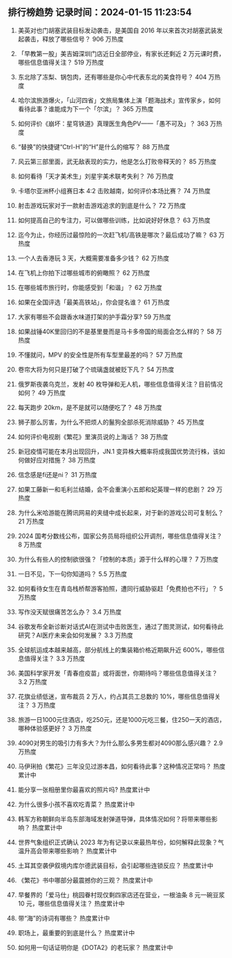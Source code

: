
## 排行榜趋势 记录时间：2024-01-15 11:23:54
  
  1. 美英对也门胡塞武装目标发动袭击，是美国自 2016 年以来首次对胡塞武装发起袭击，释放了哪些信号？ 906 万热度
    
  2. 「早教第一股」美吉姆深圳门店近日全部停业，有家长还剩近 2 万元课时费，哪些信息值得关注？ 519 万热度
    
  3. 东北除了冻梨、锅包肉，还有哪些是你心中代表东北的美食符号？ 404 万热度
    
  4. 哈尔滨旅游爆火，「山河四省」文旅局集体上演「题海战术」宣传家乡，如何看待此事？谁能成为下一个「尔滨」？ 365 万热度
    
  5. 如何评价《崩坏：星穹铁道》真理医生角色PV——「愚不可及」？ 363 万热度
    
  6. “替换”的快捷键“Ctrl-H”的“H”是什么的缩写？ 88 万热度
    
  7. 风云第三部里面，武无敌表现的实力，他是怎么打败帝释天的？ 85 万热度
    
  8. 如何看待「天才美术生」刘星宇美术联考失利？ 76 万热度
    
  9. 卡塔尔亚洲杯小组赛日本 4:2 击败越南，如何评价本场比赛？ 74 万热度
    
  10. 射击游戏玩家对于一款射击游戏追求的到底是什么？ 72 万热度
    
  11. 如何提高自己的专注力，可以做哪些训练，比如说好好休息？ 63 万热度
    
  12. 迄今为止，你经历过最惊险的一次赶飞机/高铁是哪次？最后成功了嘛？ 63 万热度
    
  13. 一个人去香港玩 3 天，大概需要准备多少钱？ 62 万热度
    
  14. 在飞机上你拍下过哪些城市的俯瞰照？ 62 万热度
    
  15. 在哪些城市旅行时，你能感受到「和谐」？ 62 万热度
    
  16. 如果在全国评选「最美高铁站」，你会提名谁？ 61 万热度
    
  17. 大家有哪些不会跟香水味道打架的护手霜分享? 59 万热度
    
  18. 如果战锤40K里回归的不是基里曼而是马卡多帝国的局面会怎么样的？ 58 万热度
    
  19. 不懂就问，MPV 的安全性是所有车型里最差的吗？ 57 万热度
    
  20. 卷帘大将为何只是打破了个琉璃盏就被贬下凡？ 54 万热度
    
  21. 俄罗斯夜袭乌克兰，发射 40 枚导弹和无人机，哪些信息值得关注？目前情况如何？ 49 万热度
    
  22. 每天跑步 20km，是不是就可以随便吃了？ 48 万热度
    
  23. 狮子那么厉害，为什么不把烦人的鬣狗全部杀死消除威胁？ 45 万热度
    
  24. 如何评价电视剧《繁花》里演员说的上海话？ 38 万热度
    
  25. 新冠疫情可能在本月出现回升，JN.1 变异株大概率将成我国优势流行株，该如何做好应对措施？ 38 万热度
    
  26. 信念感是fi还是ni？ 31 万热度
    
  27. 如果工藤新一和毛利兰结婚，会不会重演小五郎和妃英理一样的悲剧？ 29 万热度
    
  28. 为什么米哈游能在腾讯网易的夹缝中成长起来，对于新的游戏公司可复制么？ 21 万热度
    
  29. 2024 国考分数线公布，国家公务员局将组织公开调剂，哪些信息值得关注？ 8 万热度
    
  30. 为什么有些人的控制欲很强？「控制的本质」源于什么样的心理？ 7 万热度
    
  31. 一日不见，下一句你知道吗？ 5.5 万热度
    
  32. 如何看待女生在青岛栈桥帮游客拍照，遭同行威胁驱赶「免费拍也不行」？ 5 万热度
    
  33. 写作没天赋很痛苦怎么办？ 3.4 万热度
    
  34. 谷歌发布全新诊断对话式AI在测试中击败医生，通过了图灵测试，如何看待此研究？AI医疗未来会如何发展？ 3.3 万热度
    
  35. 全球航运成本越来越高，部分航线上的集装箱价格近期飙升近 600%，哪些信息值得关注？ 3.3 万热度
    
  36. 美国科学家开发「青春痘疫苗」或将面世，你期待吗？哪些信息值得关注？ 3.2 万热度
    
  37. 花旗业绩低迷，宣布裁员 2 万人，约占其员工总数的 10%，哪些信息值得关注？ 3 万热度
    
  38. 旅游一日1000元住酒店，吃250元，还是1000元吃三餐，住250一天的酒店，哪种体验感更好？ 3 万热度
    
  39. 4090对男生的吸引力有多大？为什么那么多男生都对4090那么感兴趣？ 2.9 万热度
    
  40. 马伊琍拍《繁花》三年没见过游本昌，如何看待此事？这种情况正常吗？ 热度累计中
    
  41. 能分享一张相册里你最喜欢的照片吗? 热度累计中
    
  42. 为什么很多小孩不喜欢吃青菜？ 热度累计中
    
  43. 韩军方称朝鲜向半岛东部海域发射弹道导弹，具体情况如何？将带来哪些影响？ 热度累计中
    
  44. 世界气象组织正式确认 2023 年为有记录以来最热年份，如何解释此现象？气温升高会带来哪些影响？ 热度累计中
    
  45. 土耳其空袭伊叙境内库尔德武装目标，会引起哪些连锁反应？ 热度累计中
    
  46. 《繁花》书中哪部分最震撼你的三观？ 热度累计中
    
  47. 早餐界的「爱马仕」桃园眷村现仅剩四家店还在营业，一根油条 8 元一碗豆浆 10 元，哪些信息值得关注？ 热度累计中
    
  48. 带“海”的诗词有哪些？ 热度累计中
    
  49. 职场上，最重要的到底是什么？ 热度累计中
    
  50. 如何用一句话证明你是《DOTA2》的老玩家？ 热度累计中
    
